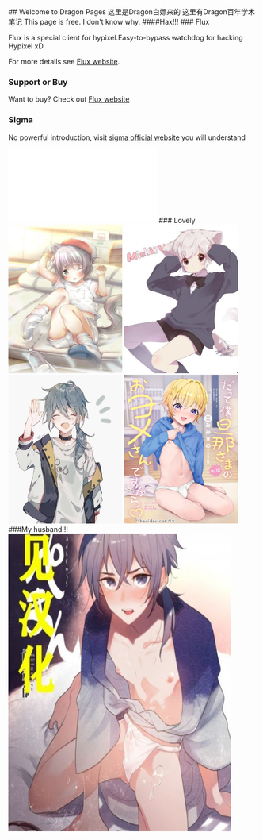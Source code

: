 <link rel="icon" href="favicon.ico" >
## Welcome to Dragon Pages
<link rel="shortcut icon" href="favicon.ico" type="favicon.ico">
<link rel="icon" href="favicon.ico" type="image/favicon.ico"/>
这里是Dragon白嫖来的
这里有Dragon百年学术笔记
This page is free.
I don't know why.
####Hax!!!
### Flux

Flux is a special client for hypixel.Easy-to-bypass watchdog for hacking Hypixel xD


For more details see [Flux website](https://flux.today).


### Support or Buy

Want to buy? Check out [Flux website](https://flux.today)  

### Sigma

No powerful introduction, visit  [sigma official website](https://sigmaclient.info) you will understand
<iframe src="//player.bilibili.com/player.html?aid=55996464&bvid=BV1i4411G7mJ&cid=97884053&page=1" scrolling="no" border="0" frameborder="no" framespacing="0" allowfullscreen="true"> </iframe>
### Lovely
<img src="正太se.jpg" width="230" height="300" /> 
<img src="猫儿正太.jpg" width="230" height="300" /> 
<img src="Shota.jpg" width="230" height="300" /> 
<img src="00001.jpg" width="230" height="300" /> 
###My husband!!!
<img src="213344.jpg" width="450" height="600" /> 
